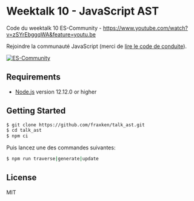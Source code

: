 # Weektalk 10 - JavaScript AST

Code du weektalk 10 ES-Community - https://www.youtube.com/watch?v=zSYrEbggqWA&feature=youtu.be

Rejoindre la communauté JavaScript (merci de [lire le code de conduite](https://github.com/ES-Community/Code-of-conduct)).

[![ES-Community](https://discordapp.com/api/guilds/157205145669599233/embed.png?style=banner2)](https://discord.gg/V2g89Ve)

## Requirements

- [Node.js](https://nodejs.org/en/) version 12.12.0 or higher

## Getting Started

```bash
$ git clone https://github.com/fraxken/talk_ast.git
$ cd talk_ast
$ npm ci
```

Puis lancez une des commandes suivantes:

```bash
$ npm run traverse|generate|update
```

## License
MIT
